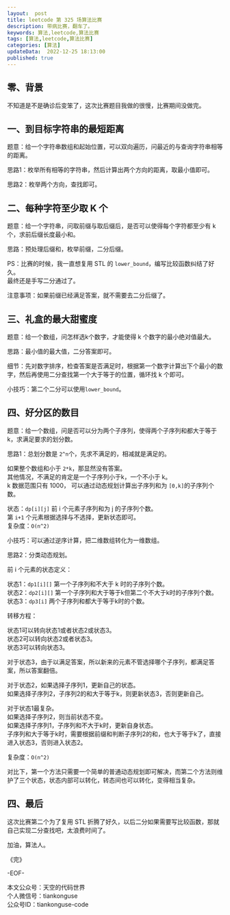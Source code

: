 ```yaml
---   
layout:  post  
title: leetcode 第 325 场算法比赛  
description: 带病比赛，翻车了。        
keywords: 算法,leetcode,算法比赛  
tags: [算法,leetcode,算法比赛]    
categories: [算法]  
updateData:  2022-12-25 18:13:00  
published: true  
---  
```



## 零、背景  


不知道是不是确诊后变笨了，这次比赛题目我做的很慢，比赛期间没做完。   


## 一、到目标字符串的最短距离  


题意：给一个字符串数组和起始位置，可以双向遍历，问最近的与查询字符串相等的距离。  


思路1：枚举所有相等的字符串，然后计算出两个方向的距离，取最小值即可。  


思路2：枚举两个方向，查找即可。  


## 二、每种字符至少取 K 个  


题意：给一个字符串，问取前缀与取后缀后，是否可以使得每个字符都至少有 k 个，求前后缀长度最小和。  


思路：预处理后缀和，枚举前缀，二分后缀。  


PS：比赛的时候，我一直想复用 STL 的 `lower_bound`，编写比较函数纠结了好久。  
最终还是手写二分通过了。  


注意事项：如果前缀已经满足答案，就不需要去二分后缀了。  



## 三、礼盒的最大甜蜜度  


题意：给一个数组，问怎样选k个数字，才能使得 k 个数字的最小绝对值最大。  


思路：最小值的最大值，二分答案即可。  


细节：先对数字排序，检查答案是否满足时，根据第一个数字计算出下个最小的数字，然后再使用二分查找第一个大于等于的位置，循环找 k 个即可。  


小技巧：第二个二分可以使用`lower_bound`。    



## 四、好分区的数目  


题意：给一个数组，问是否可以分为两个子序列，使得两个子序列和都大于等于 k，求满足要求的划分数。  




思路1：总划分数是 `2^n`个，先求不满足的，相减就是满足的。  


如果整个数组和小于 `2*k`，那显然没有答案。  
其他情况，不满足的肯定是一个子序列小于k，一个不小于 k。  
k 数据范围只有 1000， 可以通过动态规划计算出子序列和为 `[0,k]`的子序列个数。   


状态：`dp[i][j]` 前 i 个元素子序列和为 j 的子序列个数。  
第 `i+1` 个元素根据选择与不选择，更新状态即可。  
复杂度：`O(n^2)`  



小技巧：可以通过逆序计算，把二维数组转化为一维数组。  


思路2：分类动态规划。  


前 i 个元素的状态定义：  


状态1：`dp1[i][]` 第一个子序列和不大于 k 时的子序列个数。  
状态2：`dp2[i][]` 第一个子序列和大于等于k但第二个不大于k时的子序列个数。  
状态3：`dp3[i]` 两个子序列和都大于等于k时的个数。  


转移方程：  


状态1可以转向状态1或者状态2或状态3。  
状态2可以转向状态2或者状态3。  
状态3可以转向状态3。  


对于状态3，由于以满足答案，所以新来的元素不管选择哪个子序列，都满足答案，所以答案翻倍。  


对于状态2，如果选择子序列1，更新自己的状态。  
如果选择子序列2，子序列2的和大于等于k，则更新状态3，否则更新自己。  


对于状态1最复杂。  
如果选择子序列2，则当前状态不变。  
如果选择子序列1，子序列和不大于k时，更新自身状态。  
子序列和大于等于k时，需要根据前缀和判断子序列2的和，也大于等于k了，直接进入状态3，否则进入状态2。  


复杂度：`O(n^2)`  


对比下，第一个方法只需要一个简单的普通动态规划即可解决，而第二个方法则维护了三个状态，状态内部可以转化，转态间也可以转化，变得相当复杂。  



## 四、最后  


这次比赛第二个为了复用 STL 折腾了好久，以后二分如果需要写比较函数，那就自己实现二分查找吧，太浪费时间了。  



加油，算法人。  


《完》  


-EOF-  



本文公众号：天空的代码世界  
个人微信号：tiankonguse  
公众号ID：tiankonguse-code  
  

